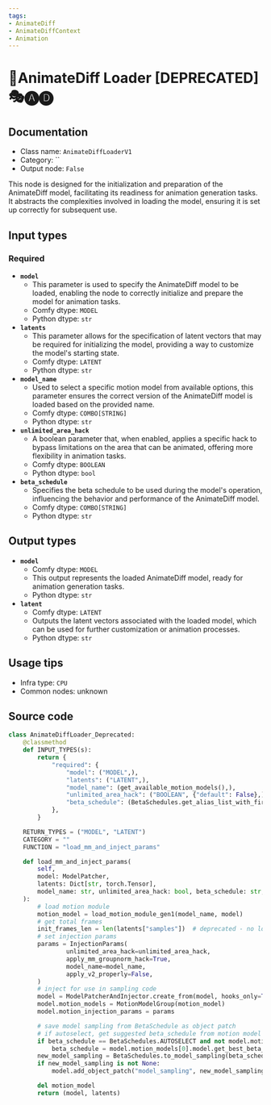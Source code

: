 ```yaml
---
tags:
- AnimateDiff
- AnimateDiffContext
- Animation
---
```


# 🚫AnimateDiff Loader [DEPRECATED] 🎭🅐🅓
## Documentation
- Class name: `AnimateDiffLoaderV1`
- Category: ``
- Output node: `False`

This node is designed for the initialization and preparation of the AnimateDiff model, facilitating its readiness for animation generation tasks. It abstracts the complexities involved in loading the model, ensuring it is set up correctly for subsequent use.
## Input types
### Required
- **`model`**
    - This parameter is used to specify the AnimateDiff model to be loaded, enabling the node to correctly initialize and prepare the model for animation tasks.
    - Comfy dtype: `MODEL`
    - Python dtype: `str`
- **`latents`**
    - This parameter allows for the specification of latent vectors that may be required for initializing the model, providing a way to customize the model's starting state.
    - Comfy dtype: `LATENT`
    - Python dtype: `str`
- **`model_name`**
    - Used to select a specific motion model from available options, this parameter ensures the correct version of the AnimateDiff model is loaded based on the provided name.
    - Comfy dtype: `COMBO[STRING]`
    - Python dtype: `str`
- **`unlimited_area_hack`**
    - A boolean parameter that, when enabled, applies a specific hack to bypass limitations on the area that can be animated, offering more flexibility in animation tasks.
    - Comfy dtype: `BOOLEAN`
    - Python dtype: `bool`
- **`beta_schedule`**
    - Specifies the beta schedule to be used during the model's operation, influencing the behavior and performance of the AnimateDiff model.
    - Comfy dtype: `COMBO[STRING]`
    - Python dtype: `str`
## Output types
- **`model`**
    - Comfy dtype: `MODEL`
    - This output represents the loaded AnimateDiff model, ready for animation generation tasks.
    - Python dtype: `str`
- **`latent`**
    - Comfy dtype: `LATENT`
    - Outputs the latent vectors associated with the loaded model, which can be used for further customization or animation processes.
    - Python dtype: `str`
## Usage tips
- Infra type: `CPU`
- Common nodes: unknown


## Source code
```python
class AnimateDiffLoader_Deprecated:
    @classmethod
    def INPUT_TYPES(s):
        return {
            "required": {
                "model": ("MODEL",),
                "latents": ("LATENT",),
                "model_name": (get_available_motion_models(),),
                "unlimited_area_hack": ("BOOLEAN", {"default": False},),
                "beta_schedule": (BetaSchedules.get_alias_list_with_first_element(BetaSchedules.SQRT_LINEAR),),
            },
        }

    RETURN_TYPES = ("MODEL", "LATENT")
    CATEGORY = ""
    FUNCTION = "load_mm_and_inject_params"

    def load_mm_and_inject_params(
        self,
        model: ModelPatcher,
        latents: Dict[str, torch.Tensor],
        model_name: str, unlimited_area_hack: bool, beta_schedule: str,
    ):
        # load motion module
        motion_model = load_motion_module_gen1(model_name, model)
        # get total frames
        init_frames_len = len(latents["samples"])  # deprecated - no longer used for anything lol
        # set injection params
        params = InjectionParams(
                unlimited_area_hack=unlimited_area_hack,
                apply_mm_groupnorm_hack=True,
                model_name=model_name,
                apply_v2_properly=False,
        )
        # inject for use in sampling code
        model = ModelPatcherAndInjector.create_from(model, hooks_only=True)
        model.motion_models = MotionModelGroup(motion_model)
        model.motion_injection_params = params

        # save model sampling from BetaSchedule as object patch
        # if autoselect, get suggested beta_schedule from motion model
        if beta_schedule == BetaSchedules.AUTOSELECT and not model.motion_models.is_empty():
            beta_schedule = model.motion_models[0].model.get_best_beta_schedule(log=True)
        new_model_sampling = BetaSchedules.to_model_sampling(beta_schedule, model)
        if new_model_sampling is not None:
            model.add_object_patch("model_sampling", new_model_sampling)

        del motion_model
        return (model, latents)

```
